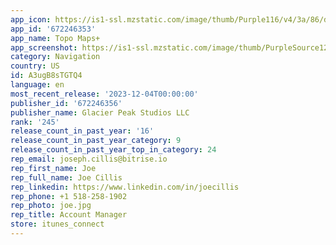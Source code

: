 ```yaml
---
app_icon: https://is1-ssl.mzstatic.com/image/thumb/Purple116/v4/3a/86/d1/3a86d17a-37a3-1998-1fd6-ca6550a40cbb/AppIcon-0-0-1x_U007emarketing-0-7-0-85-220.png/1024x1024bb.png
app_id: '672246353'
app_name: Topo Maps+
app_screenshot: https://is1-ssl.mzstatic.com/image/thumb/PurpleSource126/v4/bc/0d/ad/bc0dad59-ad4f-c2aa-a1bd-973615fce735/d758c9ff-f397-4ad4-8460-c7bc04f37ca3_6_5_ScreenShot1_Copy.jpg/1242x2688bb.png
category: Navigation
country: US
id: A3ugB8sTGTQ4
language: en
most_recent_release: '2023-12-04T00:00:00'
publisher_id: '672246356'
publisher_name: Glacier Peak Studios LLC
rank: '245'
release_count_in_past_year: '16'
release_count_in_past_year_category: 9
release_count_in_past_year_top_in_category: 24
rep_email: joseph.cillis@bitrise.io
rep_first_name: Joe
rep_full_name: Joe Cillis
rep_linkedin: https://www.linkedin.com/in/joecillis
rep_phone: +1 518-258-1902
rep_photo: joe.jpg
rep_title: Account Manager
store: itunes_connect
---
```

